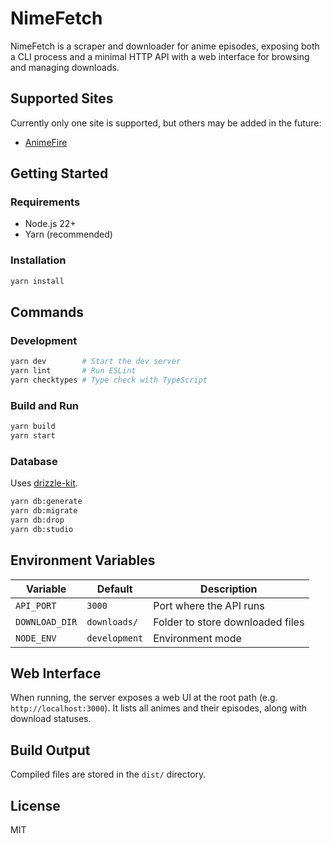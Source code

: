 # NimeFetch

NimeFetch is a scraper and downloader for anime episodes, exposing both a CLI process and a minimal HTTP API with a web interface for browsing and managing downloads.

## Supported Sites

Currently only one site is supported, but others may be added in the future:

- [AnimeFire](https://animefire.plus)

## Getting Started

### Requirements

- Node.js 22+
- Yarn (recommended)

### Installation

```bash
yarn install
````

## Commands

### Development

```bash
yarn dev        # Start the dev server
yarn lint       # Run ESLint
yarn checktypes # Type check with TypeScript
```

### Build and Run

```bash
yarn build
yarn start
```

### Database

Uses [drizzle-kit](https://orm.drizzle.team/docs/kit-overview).

```bash
yarn db:generate
yarn db:migrate
yarn db:drop
yarn db:studio
```

## Environment Variables

| Variable       | Default       | Description                      |
| -------------- | ------------- | -------------------------------- |
| `API_PORT`     | `3000`        | Port where the API runs          |
| `DOWNLOAD_DIR` | `downloads/`  | Folder to store downloaded files |
| `NODE_ENV`     | `development` | Environment mode                 |

## Web Interface

When running, the server exposes a web UI at the root path (e.g. `http://localhost:3000`).
It lists all animes and their episodes, along with download statuses.

## Build Output

Compiled files are stored in the `dist/` directory.

## License

MIT
